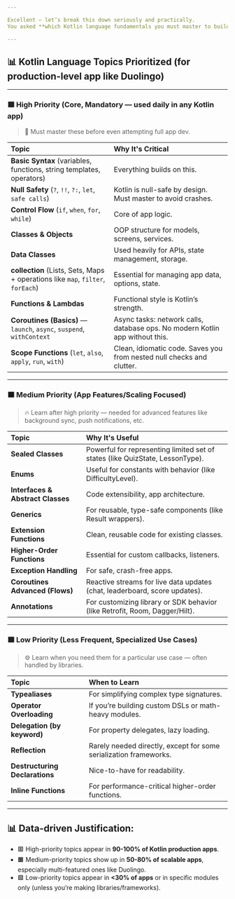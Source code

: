 ```yaml
---

Excellent — let’s break this down seriously and practically.
You asked **which Kotlin language fundamentals you must master to build a fully functional app like Duolingo (language-only, no frameworks yet)** — and how to prioritize them based on actual usage data, relevance, and necessity for a scalable, maintainable, production-grade Kotlin app.

---
```


## 📊 Kotlin Language Topics Prioritized (for production-level app like Duolingo)

---

### 🟥 High Priority (Core, Mandatory — used daily in any Kotlin app)

> 🚨 Must master these before even attempting full app dev.

| Topic                                                                            | Why It's Critical                                                            |
| :------------------------------------------------------------------------------- | :--------------------------------------------------------------------------- |
| **Basic Syntax** (variables, functions, string templates, operators)             | Everything builds on this.                                                   |
| **Null Safety** (`?`, `!!`, `?:`, `let`, `safe calls`)                           | Kotlin is null-safe by design. Must master to avoid crashes.                 |
| **Control Flow** (`if`, `when`, `for`, `while`)                                  | Core of app logic.                                                           |
| **Classes & Objects**                                                            | OOP structure for models, screens, services.                                 |
| **Data Classes**                                                                 | Used heavily for APIs, state management, storage.                            |
| **collection** (Lists, Sets, Maps + operations like `map`, `filter`, `forEach`) | Essential for managing app data, options, state.                             |
| **Functions & Lambdas**                                                          | Functional style is Kotlin’s strength.                                       |
| **Coroutines (Basics)** — `launch`, `async`, `suspend`, `withContext`            | Async tasks: network calls, database ops. No modern Kotlin app without this. |
| **Scope Functions** (`let`, `also`, `apply`, `run`, `with`)                      | Clean, idiomatic code. Saves you from nested null checks and clutter.        |

---

### 🟧 Medium Priority (App Features/Scaling Focused)

> 🔥 Learn after high priority — needed for advanced features like background sync, push notifications, etc.

| Topic                             | Why It's Useful                                                               |
| :-------------------------------- | :---------------------------------------------------------------------------- |
| **Sealed Classes**                | Powerful for representing limited set of states (like QuizState, LessonType). |
| **Enums**                         | Useful for constants with behavior (like DifficultyLevel).                    |
| **Interfaces & Abstract Classes** | Code extensibility, app architecture.                                         |
| **Generics**                      | For reusable, type-safe components (like Result wrappers).                    |
| **Extension Functions**           | Clean, reusable code for existing classes.                                    |
| **Higher-Order Functions**        | Essential for custom callbacks, listeners.                                    |
| **Exception Handling**            | For safe, crash-free apps.                                                    |
| **Coroutines Advanced (Flows)**   | Reactive streams for live data updates (chat, leaderboard, score updates).    |
| **Annotations**                   | For customizing library or SDK behavior (like Retrofit, Room, Dagger/Hilt).   |

---

### 🟩 Low Priority (Less Frequent, Specialized Use Cases)

> ⚙️ Learn when you need them for a particular use case — often handled by libraries.

| Topic                          | When to Learn                                                     |
| :----------------------------- | :---------------------------------------------------------------- |
| **Typealiases**                | For simplifying complex type signatures.                          |
| **Operator Overloading**       | If you’re building custom DSLs or math-heavy modules.             |
| **Delegation (by keyword)**    | For property delegates, lazy loading.                             |
| **Reflection**                 | Rarely needed directly, except for some serialization frameworks. |
| **Destructuring Declarations** | Nice-to-have for readability.                                     |
| **Inline Functions**           | For performance-critical higher-order functions.                  |

---

## 📊 Data-driven Justification:

* 🟥 High-priority topics appear in **90-100% of Kotlin production apps**.
* 🟧 Medium-priority topics show up in **50-80% of scalable apps**, especially multi-featured ones like Duolingo.
* 🟩 Low-priority topics appear in **<30% of apps** or in specific modules only (unless you’re making libraries/frameworks).

